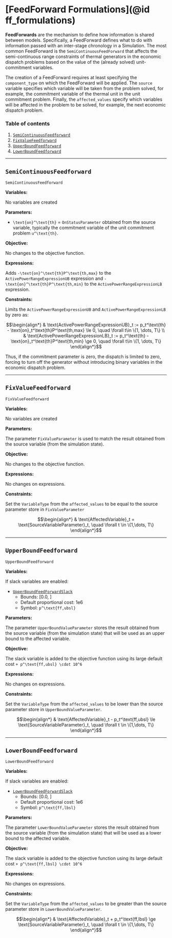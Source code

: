 # [FeedForward Formulations](@id ff_formulations)

**FeedForwards** are the mechanism to define how information is shared between models. Specifically, a FeedForward defines what to do with information passed with an inter-stage chronology in a Simulation. The most common FeedForward is the `SemiContinuousFeedForward` that affects the semi-continuous range constraints of thermal generators in the economic dispatch problems based on the value of the (already solved) unit-commitment variables.

The creation of a FeedForward requires at least specifying the `component_type` on which the FeedForward will be applied. The `source` variable specifies which variable will be taken from the problem solved, for example, the commitment variable of the thermal unit in the unit commitment problem. Finally, the `affected_values` specify which variables will be affected in the problem to be solved, for example, the next economic dispatch problem.

### Table of contents

1. [`SemiContinuousFeedforward`](#SemiContinuousFeedForward)
2. [`FixValueFeedforward`](#FixValueFeedforward)
3. [`UpperBoundFeedforward`](#UpperBoundFeedforward)
4. [`LowerBoundFeedforward`](#LowerBoundFeedforward)

---

## `SemiContinuousFeedforward`

```@docs
SemiContinuousFeedforward
```

**Variables:**

No variables are created

**Parameters:**

- ``\text{on}^\text{th}`` = `OnStatusParameter` obtained from the source variable, typically the commitment variable of the unit commitment problem ``u^\text{th}``.

**Objective:**

No changes to the objective function.

**Expressions:**

Adds ``-\text{on}^\text{th}P^\text{th,max}`` to the `ActivePowerRangeExpressionUB` expression and ``-\text{on}^\text{th}P^\text{th,min}`` to the `ActivePowerRangeExpressionLB` expression.

**Constraints:**

Limits the `ActivePowerRangeExpressionUB` and `ActivePowerRangeExpressionLB` by zero as:

```math
\begin{align*}
&  \text{ActivePowerRangeExpressionUB}_t := p_t^\text{th} - \text{on}_t^\text{th}P^\text{th,max} \le 0, \quad  \forall t\in \{1, \dots, T\}  \\
&  \text{ActivePowerRangeExpressionLB}_t := p_t^\text{th} - \text{on}_t^\text{th}P^\text{th,min} \ge 0, \quad  \forall t\in \{1, \dots, T\} 
\end{align*}
```

Thus, if the commitment parameter is zero, the dispatch is limited to zero, forcing to turn off the generator without introducing binary variables in the economic dispatch problem.

---

## `FixValueFeedforward`

```@docs
FixValueFeedforward
```

**Variables:**

No variables are created

**Parameters:**

The parameter `FixValueParameter` is used to match the result obtained from the source variable (from the simulation state).

**Objective:**

No changes to the objective function.

**Expressions:**

No changes on expressions.

**Constraints:**

Set the `VariableType` from the `affected_values` to be equal to the source parameter store in `FixValueParameter`

```math
\begin{align*}
&  \text{AffectedVariable}_t = \text{SourceVariableParameter}_t, \quad \forall t \in \{1,\dots, T\}
\end{align*}
```

---

## `UpperBoundFeedforward`

```@docs
UpperBoundFeedforward
```

**Variables:**

If slack variables are enabled:
- [`UpperBoundFeedForwardSlack`](@ref)
    - Bounds: [0.0, ]
    - Default proportional cost: 1e6
    - Symbol: ``p^\text{ff,ubsl}``


**Parameters:**

The parameter `UpperBoundValueParameter` stores the result obtained from the source variable (from the simulation state) that will be used as an upper bound to the affected variable.

**Objective:**

The slack variable is added to the objective function using its large default cost ``+ p^\text{ff,ubsl} \cdot 10^6``

**Expressions:**

No changes on expressions.

**Constraints:**

Set the `VariableType` from the `affected_values` to be lower than the source parameter store in `UpperBoundValueParameter`.

```math
\begin{align*}
&   \text{AffectedVariable}_t - p_t^\text{ff,ubsl} \le \text{SourceVariableParameter}_t, \quad \forall t \in \{1,\dots, T\}
\end{align*}
```

---

## `LowerBoundFeedforward`

```@docs
LowerBoundFeedforward
```

**Variables:**

If slack variables are enabled:
- [`LowerBoundFeedForwardSlack`](@ref)
    - Bounds: [0.0, ]
    - Default proportional cost: 1e6
    - Symbol: ``p^\text{ff,lbsl}``


**Parameters:**

The parameter `LowerBoundValueParameter` stores the result obtained from the source variable (from the simulation state) that will be used as a lower bound to the affected variable.

**Objective:**

The slack variable is added to the objective function using its large default cost ``+ p^\text{ff,lbsl} \cdot 10^6``

**Expressions:**

No changes on expressions.

**Constraints:**

Set the `VariableType` from the `affected_values` to be greater than the source parameter store in `LowerBoundValueParameter`.

```math
\begin{align*}
&   \text{AffectedVariable}_t + p_t^\text{ff,lbsl} \ge \text{SourceVariableParameter}_t, \quad \forall t \in \{1,\dots, T\}
\end{align*}
```